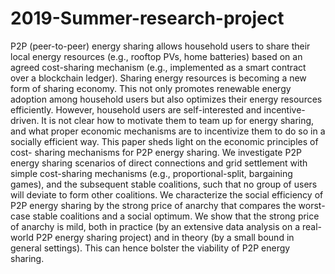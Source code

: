 # 2019-Summer-research-project

P2P (peer-to-peer) energy sharing allows household users to share their local energy resources (e.g., rooftop PVs, home batteries) based on an agreed cost-sharing mechanism (e.g., implemented as a smart contract over a blockchain ledger). Sharing energy resources is becoming a new form of sharing economy. This not only promotes renewable energy adoption among household users but also optimizes their energy resources efficiently. However, household users are self-interested and incentive-driven. It is not clear how to motivate them to team up for energy sharing, and what proper economic mechanisms are to incentivize them to do so in a socially efficient way. This paper sheds light on the economic principles of cost- sharing mechanisms for P2P energy sharing. We investigate P2P energy sharing scenarios of direct connections and grid settlement with simple cost-sharing mechanisms (e.g., proportional-split, bargaining games), and the subsequent stable coalitions, such that no group of users will deviate to form other coalitions. We characterize the social efficiency of P2P energy sharing by the strong price of anarchy that compares the worst-case stable coalitions and a social optimum. We show that the strong price of anarchy is mild, both in practice (by an extensive data analysis on a real-world P2P energy sharing project) and in theory (by a small bound in general settings). This can hence bolster the viability of P2P energy sharing.
